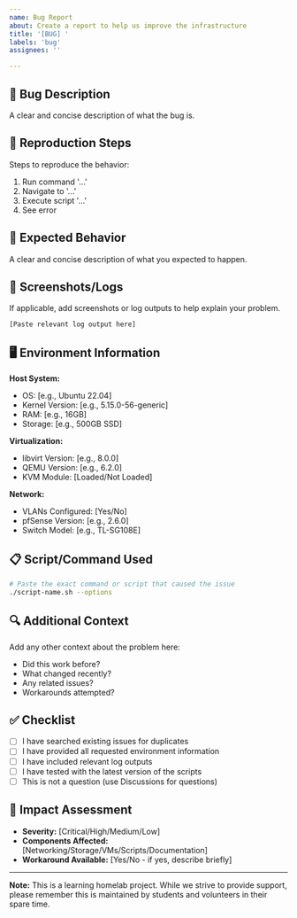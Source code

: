 ```yaml
---
name: Bug Report
about: Create a report to help us improve the infrastructure
title: '[BUG] '
labels: 'bug'
assignees: ''

---
```


## 🐛 Bug Description
A clear and concise description of what the bug is.

## 🔄 Reproduction Steps
Steps to reproduce the behavior:
1. Run command '...'
2. Navigate to '...'
3. Execute script '...'
4. See error

## 🎯 Expected Behavior
A clear and concise description of what you expected to happen.

## 📸 Screenshots/Logs
If applicable, add screenshots or log outputs to help explain your problem.

```
[Paste relevant log output here]
```

## 🖥️ Environment Information
**Host System:**
- OS: [e.g., Ubuntu 22.04]
- Kernel Version: [e.g., 5.15.0-56-generic]
- RAM: [e.g., 16GB]
- Storage: [e.g., 500GB SSD]

**Virtualization:**
- libvirt Version: [e.g., 8.0.0]
- QEMU Version: [e.g., 6.2.0]
- KVM Module: [Loaded/Not Loaded]

**Network:**
- VLANs Configured: [Yes/No]
- pfSense Version: [e.g., 2.6.0]
- Switch Model: [e.g., TL-SG108E]

## 📋 Script/Command Used
```bash
# Paste the exact command or script that caused the issue
./script-name.sh --options
```

## 🔍 Additional Context
Add any other context about the problem here:
- Did this work before?
- What changed recently?
- Any related issues?
- Workarounds attempted?

## ✅ Checklist
- [ ] I have searched existing issues for duplicates
- [ ] I have provided all requested environment information
- [ ] I have included relevant log outputs
- [ ] I have tested with the latest version of the scripts
- [ ] This is not a question (use Discussions for questions)

## 🎯 Impact Assessment
- **Severity:** [Critical/High/Medium/Low]
- **Components Affected:** [Networking/Storage/VMs/Scripts/Documentation]
- **Workaround Available:** [Yes/No - if yes, describe briefly]

---

**Note:** This is a learning homelab project. While we strive to provide support, please remember this is maintained by students and volunteers in their spare time. 